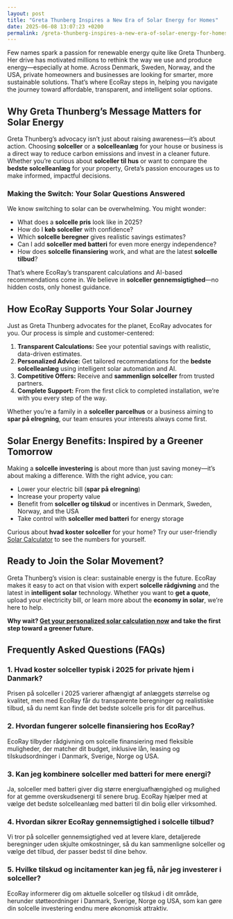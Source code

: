 ```yaml
---
layout: post
title: "Greta Thunberg Inspires a New Era of Solar Energy for Homes"
date: 2025-06-08 13:07:23 +0200
permalink: /greta-thunberg-inspires-a-new-era-of-solar-energy-for-homes/
---
```

Few names spark a passion for renewable energy quite like Greta Thunberg. Her drive has motivated millions to rethink the way we use and produce energy—especially at home. Across Denmark, Sweden, Norway, and the USA, private homeowners and businesses are looking for smarter, more sustainable solutions. That’s where EcoRay steps in, helping you navigate the journey toward affordable, transparent, and intelligent solar options.

## Why Greta Thunberg’s Message Matters for Solar Energy

Greta Thunberg’s advocacy isn’t just about raising awareness—it’s about action. Choosing **solceller** or a **solcelleanlæg** for your house or business is a direct way to reduce carbon emissions and invest in a cleaner future. Whether you’re curious about **solceller til hus** or want to compare the **bedste solcelleanlæg** for your property, Greta’s passion encourages us to make informed, impactful decisions.

### Making the Switch: Your Solar Questions Answered

We know switching to solar can be overwhelming. You might wonder:

- What does a **solcelle pris** look like in 2025?
- How do I **køb solceller** with confidence?
- Which **solcelle beregner** gives realistic savings estimates?
- Can I add **solceller med batteri** for even more energy independence?
- How does **solcelle finansiering** work, and what are the latest **solcelle tilbud**?

That’s where EcoRay’s transparent calculations and AI-based recommendations come in. We believe in **solceller gennemsigtighed**—no hidden costs, only honest guidance.

## How EcoRay Supports Your Solar Journey

Just as Greta Thunberg advocates for the planet, EcoRay advocates for you. Our process is simple and customer-centered:

1. **Transparent Calculations:** See your potential savings with realistic, data-driven estimates.
2. **Personalized Advice:** Get tailored recommendations for the **bedste solcelleanlæg** using intelligent solar automation and AI.
3. **Competitive Offers:** Receive and **sammenlign solceller** from trusted partners.
4. **Complete Support:** From the first click to completed installation, we’re with you every step of the way.

Whether you’re a family in a **solceller parcelhus** or a business aiming to **spar på elregning**, our team ensures your interests always come first.

## Solar Energy Benefits: Inspired by a Greener Tomorrow

Making a **solcelle investering** is about more than just saving money—it’s about making a difference. With the right advice, you can:

- Lower your electric bill (**spar på elregning**)
- Increase your property value
- Benefit from **solceller og tilskud** or incentives in Denmark, Sweden, Norway, and the USA
- Take control with **solceller med batteri** for energy storage

Curious about **hvad koster solceller** for your home? Try our user-friendly [Solar Calculator](https://ecoray.dk/en/calculator) to see the numbers for yourself.

## Ready to Join the Solar Movement?

Greta Thunberg’s vision is clear: sustainable energy is the future. EcoRay makes it easy to act on that vision with expert **solcelle rådgivning** and the latest in **intelligent solar** technology. Whether you want to **get a quote**, upload your electricity bill, or learn more about the **economy in solar**, we’re here to help.

**Why wait? [Get your personalized solar calculation now](https://ecoray.dk/en/calculator) and take the first step toward a greener future.**

## Frequently Asked Questions (FAQs)

### 1. Hvad koster solceller typisk i 2025 for private hjem i Danmark?

Prisen på solceller i 2025 varierer afhængigt af anlæggets størrelse og kvalitet, men med EcoRay får du transparente beregninger og realistiske tilbud, så du nemt kan finde det bedste solcelle pris for dit parcelhus.

### 2. Hvordan fungerer solcelle finansiering hos EcoRay?

EcoRay tilbyder rådgivning om solcelle finansiering med fleksible muligheder, der matcher dit budget, inklusive lån, leasing og tilskudsordninger i Danmark, Sverige, Norge og USA.

### 3. Kan jeg kombinere solceller med batteri for mere energi?

Ja, solceller med batteri giver dig større energiuafhængighed og mulighed for at gemme overskudsenergi til senere brug. EcoRay hjælper med at vælge det bedste solcelleanlæg med batteri til din bolig eller virksomhed.

### 4. Hvordan sikrer EcoRay gennemsigtighed i solcelle tilbud?

Vi tror på solceller gennemsigtighed ved at levere klare, detaljerede beregninger uden skjulte omkostninger, så du kan sammenligne solceller og vælge det tilbud, der passer bedst til dine behov.

### 5. Hvilke tilskud og incitamenter kan jeg få, når jeg investerer i solceller?

EcoRay informerer dig om aktuelle solceller og tilskud i dit område, herunder støtteordninger i Danmark, Sverige, Norge og USA, som kan gøre din solcelle investering endnu mere økonomisk attraktiv.

<script type="application/ld+json">
{
  "@context": "https://schema.org",
  "@type": "BlogPosting",
  "headline": "Greta Thunberg Inspires a New Era of Solar Energy for Homes",
  "description": "Explore how Greta Thunberg inspires homeowners and businesses in Denmark, Sweden, Norway, and the USA to adopt solceller and intelligent solar solutions with EcoRay's transparent and AI-based solar advisory services.",
  "author": {
    "@type": "Person",
    "name": "EcoRay",
    "description": "We act as your advisor - or “advocate” - throughout the process, always representing your interests. Using transparent calculations, realistic savings estimates, and AI-based system recommendations, we help you make an informed decision. You receive competitive offers from selected partners, and we ensure the entire journey - from first click to completed installation - is seamless and trustworthy."
  },
  "publisher": {
    "@type": "Organization",
    "name": "EcoRay",
    "logo": {
      "@type": "ImageObject",
      "url": "https://ecoray.dk/logo.png"
    }
  },
  "mainEntityOfPage": {
    "@type": "WebPage",
    "@id": "https://ecoray.dk/blog/greta-thunberg-inspires-solar-energy"
  },
  "datePublished": "2024-06-01",
  "dateModified": "2024-06-01",
  "inLanguage": "da-DK",
  "keywords": "solceller, solcelleanlæg, solceller til hus, solcelle pris, køb solceller, bedste solcelleanlæg, solcelle beregner, solceller med batteri, solceller finansiering, hvad koster solceller, solcelle tilbud, solceller og tilskud, solcelle investering, solceller parcelhus, spar på elregning, solcelle rådgivning, sammenlign solceller, solceller 2025, solceller Danmark, solceller gennemsigtighed"
}
</script>

<script type="application/ld+json">
{
  "@context": "https://schema.org",
  "@type": "FAQPage",
  "mainEntity": [
    {
      "@type": "Question",
      "name": "Hvad koster solceller typisk i 2025 for private hjem i Danmark?",
      "acceptedAnswer": {
        "@type": "Answer",
        "text": "Prisen på solceller i 2025 varierer afhængigt af anlæggets størrelse og kvalitet, men med EcoRay får du transparente beregninger og realistiske tilbud, så du nemt kan finde det bedste solcelle pris for dit parcelhus."
      }
    },
    {
      "@type": "Question",
      "name": "Hvordan fungerer solcelle finansiering hos EcoRay?",
      "acceptedAnswer": {
        "@type": "Answer",
        "text": "EcoRay tilbyder rådgivning om solcelle finansiering med fleksible muligheder, der matcher dit budget, inklusive lån, leasing og tilskudsordninger i Danmark, Sverige, Norge og USA."
      }
    },
    {
      "@type": "Question",
      "name": "Kan jeg kombinere solceller med batteri for mere energi?",
      "acceptedAnswer": {
        "@type": "Answer",
        "text": "Ja, solceller med batteri giver dig større energiuafhængighed og mulighed for at gemme overskudsenergi til senere brug. EcoRay hjælper med at vælge det bedste solcelleanlæg med batteri til din bolig eller virksomhed."
      }
    },
    {
      "@type": "Question",
      "name": "Hvordan sikrer EcoRay gennemsigtighed i solcelle tilbud?",
      "acceptedAnswer": {
        "@type": "Answer",
        "text": "Vi tror på solceller gennemsigtighed ved at levere klare, detaljerede beregninger uden skjulte omkostninger, så du kan sammenligne solceller og vælge det tilbud, der passer bedst til dine behov."
      }
    },
    {
      "@type": "Question",
      "name": "Hvilke tilskud og incitamenter kan jeg få, når jeg investerer i solceller?",
      "acceptedAnswer": {
        "@type": "Answer",
        "text": "EcoRay informerer dig om aktuelle solceller og tilskud i dit område, herunder støtteordninger i Danmark, Sverige, Norge og USA, som kan gøre din solcelle investering endnu mere økonomisk attraktiv."
      }
    }
  ]
}
</script>